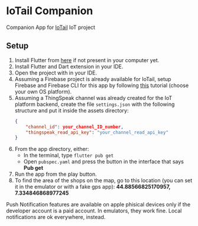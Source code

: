 # IoTail Companion

Companion App for [IoTail](https://github.com/Pergo01/IoTail.git) IoT project

## Setup

1. Install Flutter from [here](https://flutter.dev/) if not present in your computer yet.
2. Install Flutter and Dart extension in your IDE.
3. Open the project with in your IDE.
4. Assuming a Firebase project is already available for IoTail, setup Firebase and Firebase CLI for this app by following [this](https://firebase.google.com/docs/flutter/setup?platform=android) tutorial (choose your own OS platform).
5. Assuming a ThingSpeak channel was already created for the IoT platform backend, create the file `settings.json` with the following structure and put it inside the assets directory:
    ```json
    {
        "channel_id": your_channel_ID_number,
        "thingspeak_read_api_key": "your_channel_read_api_key"
    }
    ```
6. From the app directory, either:
    - In the terminal, type `flutter pub get`
    - Open `pubspec.yaml` and press the button in the interface that says **Pub get**
7. Run the app from the play button.
8. To find the area of the shops on the map, go to this location (you can set it in the emulator or with a fake gps app): **44.88566825170957, 7.334846868977245**

Push Notification features are available on apple phisical devices only if the developer account is a paid account. In emulators, they work fine. Local notifications are ok everywhere, instead.

